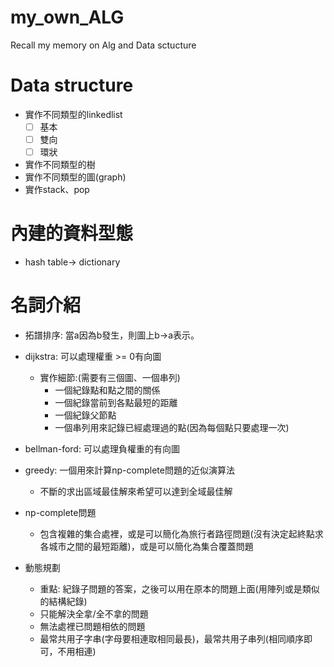 # my_own_ALG
Recall my memory on Alg and Data sctucture

# Data structure
- 實作不同類型的linkedlist
    - [ ] 基本
    - [ ] 雙向
    - [ ] 環狀
- 實作不同類型的樹
- 實作不同類型的圖(graph)
- 實作stack、pop

# 內建的資料型態
- hash table-> dictionary

# 名詞介紹
- 拓譜排序: 當a因為b發生，則圖上b->a表示。

- dijkstra: 可以處理權重 >= 0有向圖
    - 實作細節:(需要有三個圖、一個串列)
        - 一個紀錄點和點之間的關係
        - 一個紀錄當前到各點最短的距離
        - 一個紀錄父節點
        - 一個串列用來記錄已經處理過的點(因為每個點只要處理一次)
- bellman-ford: 可以處理負權重的有向圖

- greedy: 一個用來計算np-complete問題的近似演算法
    - 不斷的求出區域最佳解來希望可以達到全域最佳解

- np-complete問題
    - 包含複雜的集合處裡，或是可以簡化為旅行者路徑問題(沒有決定起終點求各城市之間的最短距離)，或是可以簡化為集合覆蓋問題

- 動態規劃
    - 重點: 紀錄子問題的答案，之後可以用在原本的問題上面(用陣列或是類似的結構紀錄)
    - 只能解決全拿/全不拿的問題
    - 無法處裡已問題相依的問題
    - 最常共用子字串(字母要相連取相同最長)，最常共用子串列(相同順序即可，不用相連)